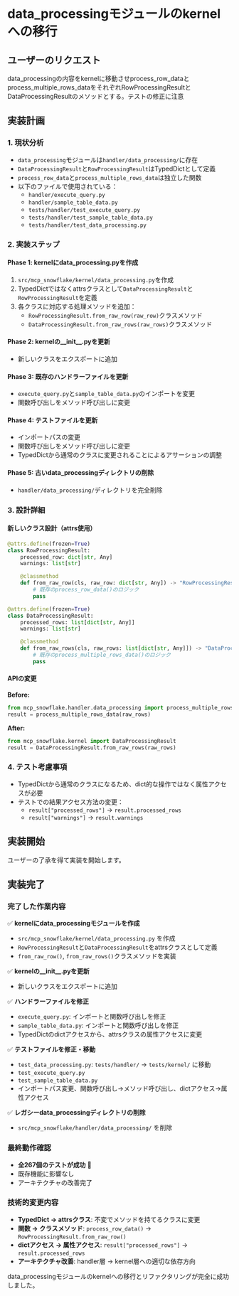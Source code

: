 # data_processingモジュールのkernelへの移行

## ユーザーのリクエスト

data_processingの内容をkernelに移動させprocess_row_dataとprocess_multiple_rows_dataをそれぞれRowProcessingResultとDataProcessingResultのメソッドとする。テストの修正に注意

## 実装計画

### 1. 現状分析

- `data_processing`モジュールは`handler/data_processing/`に存在
- `DataProcessingResult`と`RowProcessingResult`はTypedDictとして定義
- `process_row_data`と`process_multiple_rows_data`は独立した関数
- 以下のファイルで使用されている：
  - `handler/execute_query.py`
  - `handler/sample_table_data.py`
  - `tests/handler/test_execute_query.py`
  - `tests/handler/test_sample_table_data.py`
  - `tests/handler/test_data_processing.py`

### 2. 実装ステップ

#### Phase 1: kernelにdata_processing.pyを作成

1. `src/mcp_snowflake/kernel/data_processing.py`を作成
2. TypedDictではなくattrsクラスとして`DataProcessingResult`と`RowProcessingResult`を定義
3. 各クラスに対応する処理メソッドを追加：
   - `RowProcessingResult.from_raw_row(raw_row)`クラスメソッド
   - `DataProcessingResult.from_raw_rows(raw_rows)`クラスメソッド

#### Phase 2: kernelの__init__.pyを更新

- 新しいクラスをエクスポートに追加

#### Phase 3: 既存のハンドラーファイルを更新

- `execute_query.py`と`sample_table_data.py`のインポートを変更
- 関数呼び出しをメソッド呼び出しに変更

#### Phase 4: テストファイルを更新

- インポートパスの変更
- 関数呼び出しをメソッド呼び出しに変更
- TypedDictから通常のクラスに変更されることによるアサーションの調整

#### Phase 5: 古いdata_processingディレクトリの削除

- `handler/data_processing/`ディレクトリを完全削除

### 3. 設計詳細

#### 新しいクラス設計（attrs使用）

```python
@attrs.define(frozen=True)
class RowProcessingResult:
    processed_row: dict[str, Any]
    warnings: list[str]

    @classmethod
    def from_raw_row(cls, raw_row: dict[str, Any]) -> "RowProcessingResult":
        # 既存のprocess_row_data()のロジック
        pass

@attrs.define(frozen=True)
class DataProcessingResult:
    processed_rows: list[dict[str, Any]]
    warnings: list[str]

    @classmethod
    def from_raw_rows(cls, raw_rows: list[dict[str, Any]]) -> "DataProcessingResult":
        # 既存のprocess_multiple_rows_data()のロジック
        pass
```

#### APIの変更

**Before:**
```python
from mcp_snowflake.handler.data_processing import process_multiple_rows_data
result = process_multiple_rows_data(raw_rows)
```

**After:**
```python
from mcp_snowflake.kernel import DataProcessingResult
result = DataProcessingResult.from_raw_rows(raw_rows)
```

### 4. テスト考慮事項

- TypedDictから通常のクラスになるため、dict的な操作ではなく属性アクセスが必要
- テストでの結果アクセス方法の変更：
  - `result["processed_rows"]` → `result.processed_rows`
  - `result["warnings"]` → `result.warnings`

## 実装開始

ユーザーの了承を得て実装を開始します。

## 実装完了

### 完了した作業内容

✅ **kernelにdata_processingモジュールを作成**
- `src/mcp_snowflake/kernel/data_processing.py` を作成
- `RowProcessingResult`と`DataProcessingResult`をattrsクラスとして定義
- `from_raw_row()`, `from_raw_rows()`クラスメソッドを実装

✅ **kernelの__init__.pyを更新**
- 新しいクラスをエクスポートに追加

✅ **ハンドラーファイルを修正**
- `execute_query.py`: インポートと関数呼び出しを修正
- `sample_table_data.py`: インポートと関数呼び出しを修正
- TypedDictのdictアクセスから、attrsクラスの属性アクセスに変更

✅ **テストファイルを修正・移動**
- `test_data_processing.py`: `tests/handler/` → `tests/kernel/` に移動
- `test_execute_query.py`
- `test_sample_table_data.py`
- インポートパス変更、関数呼び出し→メソッド呼び出し、dictアクセス→属性アクセス

✅ **レガシーdata_processingディレクトリの削除**
- `src/mcp_snowflake/handler/data_processing/` を削除

### 最終動作確認

- **全267個のテストが成功** 🎉
- 既存機能に影響なし
- アーキテクチャの改善完了

### 技術的変更内容

- **TypedDict → attrsクラス**: 不変でメソッドを持てるクラスに変更
- **関数 → クラスメソッド**: `process_row_data()` → `RowProcessingResult.from_raw_row()`
- **dictアクセス → 属性アクセス**: `result["processed_rows"]` → `result.processed_rows`
- **アーキテクチャ改善**: handler層 → kernel層への適切な依存方向

data_processingモジュールのkernelへの移行とリファクタリングが完全に成功しました。
